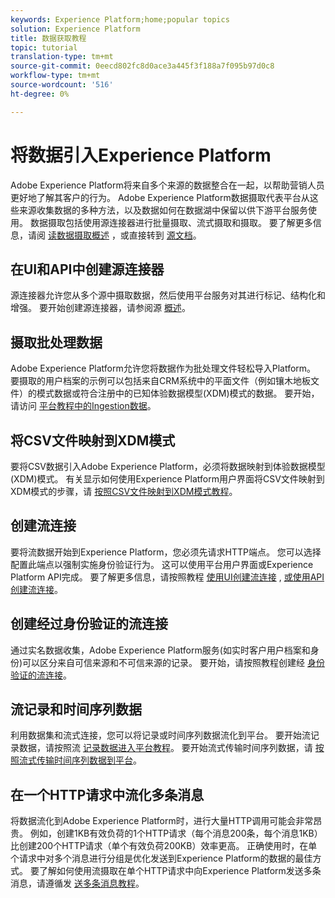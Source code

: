 ```yaml
---
keywords: Experience Platform;home;popular topics
solution: Experience Platform
title: 数据获取教程
topic: tutorial
translation-type: tm+mt
source-git-commit: 0eecd802fc8d0ace3a445f3f188a7f095b97d0c8
workflow-type: tm+mt
source-wordcount: '516'
ht-degree: 0%

---
```



# 将数据引入Experience Platform

Adobe Experience Platform将来自多个来源的数据整合在一起，以帮助营销人员更好地了解其客户的行为。 Adobe Experience Platform数据摄取代表平台从这些来源收集数据的多种方法，以及数据如何在数据湖中保留以供下游平台服务使用。 数据摄取包括使用源连接器进行批量摄取、流式摄取和摄取。 要了解更多信息，请阅 [读数据摄取概述](../ingestion/home.md) ，或直接转到 [源文档](../sources/home.md)。

## 在UI和API中创建源连接器

源连接器允许您从多个源中摄取数据，然后使用平台服务对其进行标记、结构化和增强。 要开始创建源连接器，请参阅源 [概述](../sources/home.md)。

## 摄取批处理数据

Adobe Experience Platform允许您将数据作为批处理文件轻松导入Platform。 要摄取的用户档案的示例可以包括来自CRM系统中的平面文件（例如镶木地板文件）的模式数据或符合注册中的已知体验数据模型(XDM)模式的数据。 要开始，请访问 [平台教程中的Ingestion数据](../ingestion/tutorials/ingest-batch-data.md)。

## 将CSV文件映射到XDM模式

要将CSV数据引入Adobe Experience Platform，必须将数据映射到体验数据模型(XDM)模式。 有关显示如何使用Experience Platform用户界面将CSV文件映射到XDM模式的步骤，请 [按照CSV文件映射到XDM模式教程](../ingestion/tutorials/map-a-csv-file.md)。

## 创建流连接

要将流数据开始到Experience Platform，您必须先请求HTTP端点。 您可以选择配置此端点以强制实施身份验证行为。 这可以使用平台用户界面或Experience Platform API完成。 要了解更多信息，请按照教程 [使用UI创建流连接](../ingestion/tutorials/create-streaming-connection-ui.md) , [或使用API创建流连接](../ingestion/tutorials/create-streaming-connection.md)。

## 创建经过身份验证的流连接

通过实名数据收集，Adobe Experience Platform服务(如实时客户用户档案和身份)可以区分来自可信来源和不可信来源的记录。 要开始，请按照教程创建经 [身份验证的流连接](../ingestion/tutorials/create-authenticated-streaming-connection.md)。

## 流记录和时间序列数据

利用数据集和流式连接，您可以将记录或时间序列数据流化到平台。 要开始流记录数据，请按照流 [记录数据进入平台教程](../ingestion/tutorials/streaming-record-data.md)。 要开始流式传输时间序列数据，请 [按照流式传输时间序列数据到平台](../ingestion/tutorials/streaming-time-series-data.md)。

## 在一个HTTP请求中流化多条消息

将数据流化到Adobe Experience Platform时，进行大量HTTP调用可能会非常昂贵。 例如，创建1KB有效负荷的1个HTTP请求（每个消息200条，每个消息1KB）比创建200个HTTP请求（单个有效负荷200KB）效率更高。 正确使用时，在单个请求中对多个消息进行分组是优化发送到Experience Platform的数据的最佳方式。 要了解如何使用流摄取在单个HTTP请求中向Experience Platform发送多条消息，请遵循发 [送多条消息教程](../ingestion/tutorials/streaming-multiple-messages.md)。



